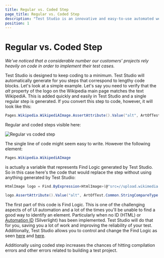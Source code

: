 ```yaml
---
title: Regular vs. Coded Step
page_title: Regular vs. Coded Step
description: "Test Studio is an innovative and easy-to-use automated web, WPF and load testing solution. Test Studio tests support essential technologies like ASP.NET AJAX, Silverlight, PHP and MVC. HTML5, Testing framework, functional testing, performance testing, load testing, exploratory testing, manual testing."
position: 1
---
```

# Regular vs. Coded Step #

*We've noticed that a considerable number our customers' projects rely heavily on code in order to implement their test cases.*

Test Studio is designed to keep coding to a minimum. Test Studio will automatically generate for you steps that correspond to lengthy code blocks. Let's look at a simple example. Let's say you need to verify that the *alt* property of the logo on the Wikipedia main page matches the text WikipediA. This is added quickly and easily in Test Studio and a single regular step is generated. If you convert this step to code, however, it will look like this:

```C#
Pages.Wikipedia.WikipediAImage.AssertAttribute().Value("alt", ArtOfTest.Common.StringCompareType.Contains, "WikipediA");
```

Regular and coded steps visible here:

![Regular vs coded step][1]

The single line of code might seem easy to write. However the following element:

```C#
Pages.Wikipedia.WikipediAImage
```

is actually a variable that represents Find Logic generated by Test Studio. So in this case here's the code that would replace the step without using anything generated by Test Studio:

```C#
HtmlImage logo = Find.ByExpression<HtmlImage>(@"src=//upload.wikimedia.org/wikipedia/commons/thumb/b/bb/Wikipedia_wordmark.svg/174px-Wikipedia_wordmark.svg.png");

logo.AssertAttribute().Value("alt", ArtOfTest.Common.StringCompareType.Contains, "WikipediA");
```
The first part of this code is Find Logic. This is one of the challenging aspects of of UI automation and a lot of the times you'll be unable to find a good way to identify an element. Particularly when no ID (HTML) or <a href="http://blogs.telerik.com/automated-testing-tools/posts/11-03-01/best-practices-element-identification-with-id-and-automationid" target="_blank">Automation ID</a> (Silverlight) has been implemented. Test Studio will do that for you, saving you a lot of work and improving the reliability of your test. Additionally, Test Studio allows you to control and change the Find Logic as seen <a href="/features/elements-explorer/find-element" target="_blank">here</a> and <a href="/features/project-settings/identification-logic" target="_blank">here</a>.
 
Additionally using coded step increases the chances of hitting compilation errors and other errors related to building a test project.

[1]: /img/knowledge-base/best-practices-kb/regular-vs-coded-step/fig1.png


